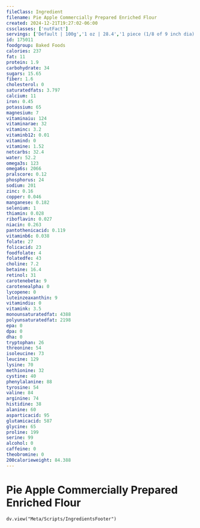 ```yaml
---
fileClass: Ingredient
filename: Pie Apple Commercially Prepared Enriched Flour
created: 2024-12-21T19:27:02-06:00
cssclasses: ['nutFact']
servings: ['Default | 100g','1 oz | 28.4','1 piece (1/8 of 9 inch dia) | 125','1 piece (1/6 of 8 inch pie) | 117']
id: 175011
foodgroup: Baked Foods
calories: 237
fat: 11
protein: 1.9
carbohydrate: 34
sugars: 15.65
fiber: 1.6
cholesterol: 0
saturatedfats: 3.797
calcium: 11
iron: 0.45
potassium: 65
magnesium: 7
vitaminaiu: 124
vitaminarae: 32
vitaminc: 3.2
vitaminb12: 0.01
vitamind: 0
vitamine: 1.52
netcarbs: 32.4
water: 52.2
omega3s: 123
omega6s: 2066
pralscore: 0.12
phosphorus: 24
sodium: 201
zinc: 0.16
copper: 0.046
manganese: 0.182
selenium: 1
thiamin: 0.028
riboflavin: 0.027
niacin: 0.263
pantothenicacid: 0.119
vitaminb6: 0.038
folate: 27
folicacid: 23
foodfolate: 4
folatedfe: 43
choline: 7.2
betaine: 16.4
retinol: 31
carotenebeta: 9
carotenealpha: 0
lycopene: 0
luteinzeaxanthin: 9
vitamindiu: 0
vitamink: 3.5
monounsaturatedfat: 4388
polyunsaturatedfat: 2198
epa: 0
dpa: 0
dha: 0
tryptophan: 26
threonine: 54
isoleucine: 73
leucine: 129
lysine: 70
methionine: 32
cystine: 40
phenylalanine: 88
tyrosine: 54
valine: 84
arginine: 74
histidine: 38
alanine: 60
asparticacid: 95
glutamicacid: 587
glycine: 65
proline: 199
serine: 99
alcohol: 0
caffeine: 0
theobromine: 0
200calorieweight: 84.388
---
```


# Pie Apple Commercially Prepared Enriched Flour

```dataviewjs
dv.view("Meta/Scripts/IngredientsFooter")
```